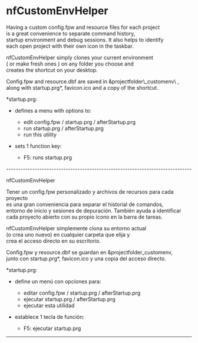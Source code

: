 # nfCustomEnvHelper

Having a custom config.fpw and resource files for each project\
is a great convenience to separate  command history, \
startup environment and debug sessions. It also helps to identify\
each open project with their own icon in the taskbar.

nfCustomEnvHelper simply clones your current environment \
( or make fresh ones ) on any folder you choose and \
creates the shortcut on your desktop.

Config.fpw and resource.dbf are saved in &projectfolder\\_customenv\\ ,\
along with startup.prg*, favicon.ico and a copy of the shortcut.

*startup.prg:
- defines a menu with options to:
  - edit config.fpw / startup.prg / afterStartup.prg
  - run startup.prg / afterStartup.prg
  - run this utility

- sets 1 function key:
  - F5: runs startup.prg 
   

*------------------------------------------------------------------------------*

nfCustomEnvHelper

Tener un config.fpw personalizado y archivos de recursos para cada proyecto\
es una gran conveniencia para separar el historial de comandos,\
entorno de inicio y sesiones de depuración. También ayuda a identificar\
cada proyecto abierto con su propio icono en la barra de tareas.

nfCustomEnvHelper simplemente clona su entorno actual\
(o crea uno nuevo) en cualquier carpeta que elija y\
crea el acceso directo en su escritorio.

Config.fpw y resource.dbf se guardan en &projectfolder\_customenv,\
junto con startup.prg*, favicon.ico y una copia del acceso directo.

*startup.prg:

- define un menú con opciones para:
  - editar config.fpw / startup.prg / afterStartup.prg
  - ejecutar startup.prg / afterStartup.prg
  - ejecutar esta utilidad
  
- establece 1 tecla de función:
  - F5: ejecutar startup.prg

  
-------------------------------------------------- ----------------------------

 
  
   
   
 
 
